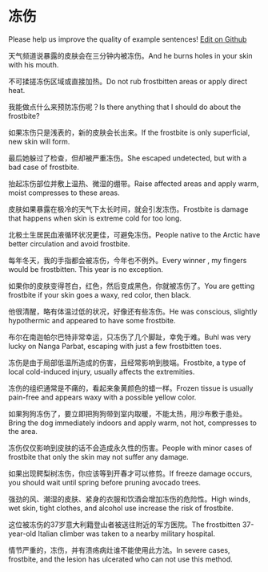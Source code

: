 # 冻伤

Please help us improve the quality of example sentences! [Edit on Github](https://github.com/jiyushe/jiyu-example-sentence-source/blob/main/chinese/dongshang.md)

<p><span class="chinese">天气频道说暴露的皮肤会在三分钟内被冻伤。</span><span class="english">And he burns holes in your skin with his mouth.</span></p>

<p><span class="chinese">不可揉搓冻伤区域或直接加热。</span><span class="english">Do not rub frostbitten areas or apply direct heat.</span></p>

<p><span class="chinese">我能做点什么来预防冻伤呢？</span><span class="english">Is there anything that I should do about the frostbite?</span></p>

<p><span class="chinese">如果冻伤只是浅表的，新的皮肤会长出来。</span><span class="english">If the frostbite is only superficial, new skin will form.</span></p>

<p><span class="chinese">最后她躲过了检查，但却被严重冻伤。</span><span class="english">She escaped undetected, but with a bad case of frostbite.</span></p>

<p><span class="chinese">抬起冻伤部位并敷上温热、微湿的绷带。</span><span class="english">Raise affected areas and apply warm, moist compresses to these areas.</span></p>

<p><span class="chinese">皮肤如果暴露在极冷的天气下太长时间，就会引发冻伤。</span><span class="english">Frostbite is damage that happens when skin is extreme cold for too long.</span></p>

<p><span class="chinese">北极土生居民血液循环状况更佳，可避免冻伤。</span><span class="english">People native to the Arctic have better circulation and avoid frostbite.</span></p>

<p><span class="chinese">每年冬天，我的手指都会被冻伤，今年也不例外。</span><span class="english">Every winner , my fingers would be frostbitten. This year is no exception.</span></p>

<p><span class="chinese">如果你的皮肤变得苍白，红色，然后变成黑色，你就被冻伤了。</span><span class="english">You are getting frostbite if your skin goes a waxy, red color, then black.</span></p>

<p><span class="chinese">他很清醒，略有体温过低的状况，好像还有些冻伤。</span><span class="english">He was conscious, slightly hypothermic and appeared to have some frostbite.</span></p>

<p><span class="chinese">布尔在南迦帕尔巴特非常幸运，只冻伤了几个脚趾，幸免于难。</span><span class="english">Buhl was very lucky on Nanga Parbat, escaping with just a few frostbitten toes.</span></p>

<p><span class="chinese">冻伤是由于局部低温所造成的伤害，且经常影响到肢端。</span><span class="english">Frostbite, a type of local cold-induced injury, usually affects the extremities.</span></p>

<p><span class="chinese">冻伤的组织通常是不痛的，看起来象黄颜色的蜡一样。</span><span class="english">Frozen tissue is usually pain-free and appears waxy with a possible yellow color.</span></p>

<p><span class="chinese">如果狗狗冻伤了，要立即把狗狗带到室内取暖，不能太热，用沙布敷于患处。</span><span class="english">Bring the dog immediately indoors and apply warm, not hot, compresses to the area.</span></p>

<p><span class="chinese">冻伤仅仅影响到皮肤的话不会造成永久性的伤害。</span><span class="english">People with minor cases of frostbite that only the skin may not suffer any damage.</span></p>

<p><span class="chinese">如果出现鳄梨树冻伤，你应该等到开春才可以修剪。</span><span class="english">If freeze damage occurs, you should wait until spring before pruning avocado trees.</span></p>

<p><span class="chinese">强劲的风、潮湿的皮肤、紧身的衣服和饮酒会增加冻伤的危险性。</span><span class="english">High winds, wet skin, tight clothes, and alcohol use increase the risk of frostbite.</span></p>

<p><span class="chinese">这位被冻伤的37岁意大利籍登山者被送往附近的军方医院。</span><span class="english">The frostbitten 37-year-old Italian climber was taken to a nearby military hospital.</span></p>

<p><span class="chinese">情节严重的，冻伤，并有溃疡病灶谁不能使用此方法。</span><span class="english">In severe cases, frostbite, and the lesion has ulcerated who can not use this method.</span></p>

